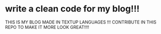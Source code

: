 # write a clean code for my blog!!!


THIS IS MY BLOG MADE IN TEXTUP LANGUAGES !!!
CONTRIBUTE IN THIS REPO TO MAKE IT MORE LOOK GREAT!!!!
